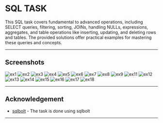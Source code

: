 # SQL TASK

This SQL task covers fundamental to advanced operations, including SELECT queries, filtering, sorting, JOINs, handling NULLs, expressions, aggregates, and table operations like inserting, updating, and deleting rows and tables. The provided solutions offer practical examples for mastering these queries and concepts.

---

## Screenshots

![ex1](ss/1.png)
![ex2](ss/2.png)
![ex3](ss/3.png)
![ex4](ss/4.png)
![ex5](ss/5.png)
![ex6](ss/6.png)
![ex7](ss/7.png)
![ex8](ss/8.png)
![ex9](ss/9.png)
![ex11](ss/11.png)
![ex12](ss/12.png)
![ex13](ss/13.png)
![ex14](ss/14.png)
![ex15](ss/15.png)
![ex16](ss/16.png)
![ex17](ss/17.png)
![ex18](ss/18.png)

---

## Acknowledgement

- [sqlbolt](https://sqlbolt.com/) - The task is done using sqlbolt

---
